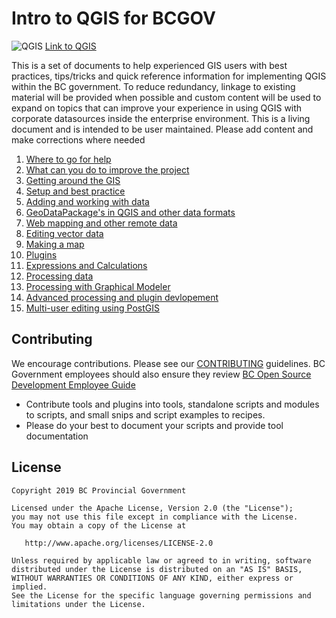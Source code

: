 # Intro to QGIS for BCGOV

![QGIS](https://github.com/qgis/QGIS/blob/master/images/icons/qgis-icon-60x60.png) [Link to QGIS](https://qgis.org/en/site/)


This is a set of documents to help experienced GIS users with best practices, tips/tricks and quick reference information for implementing QGIS within the BC government. To reduce redundancy, linkage to existing material will be provided when possible and custom content will be used to expand on topics that can improve your experience in using QGIS with corporate datasources inside the enterprise environment. This is a living document and is intended to be user maintained. Please add content and make corrections where needed

1. [Where to go for help](./doc/getting-help.md)
2. [What can you do to improve the project](./doc/improve-qgis.md)
3. [Getting around the GIS](./doc/getting-around.md)
4. [Setup and best practice](./doc/setup-best-practice.md)
5. [Adding and working with data](./doc/data.md)
6. [GeoDataPackage's in QGIS and other data formats](./doc/Geodatapackage_and_otherformats.md)
7. [Web mapping and other remote data](./doc/Web_mapping_and_other_remote_data.md)
8. [Editing vector data](./doc/editing.md)
9. [Making a map](./doc/making-maps.md)
10. [Plugins](./doc/plugins.md)
11. [Expressions and Calculations](./doc/expressions.md)
12. [Processing data](./doc/processing.md)
13. [Processing with Graphical Modeler](./doc/graphical-modeler.md)
14. [Advanced processing and plugin devlopement](./doc/advanced.md)
15. [Multi-user editing using PostGIS](./doc/multi-user-editing.md)



## Contributing
We encourage contributions. Please see our [CONTRIBUTING](https://github.com/bcgov/gis-pantry/blob/master/CONTRIBUTING.md) guidelines. BC Government employees should also ensure they review [BC Open Source Development Employee Guide](https://github.com/bcgov/BC-Policy-Framework-For-GitHub/blob/master/BC-Open-Source-Development-Employee-Guide/README.md) 
* Contribute tools and plugins into tools, standalone scripts and modules to scripts, and small snips and script examples to recipes.
* Please do your best to document your scripts and provide tool documentation 


## License
    Copyright 2019 BC Provincial Government

    Licensed under the Apache License, Version 2.0 (the "License");
    you may not use this file except in compliance with the License.
    You may obtain a copy of the License at

       http://www.apache.org/licenses/LICENSE-2.0

    Unless required by applicable law or agreed to in writing, software
    distributed under the License is distributed on an "AS IS" BASIS,
    WITHOUT WARRANTIES OR CONDITIONS OF ANY KIND, either express or implied.
    See the License for the specific language governing permissions and
    limitations under the License.
